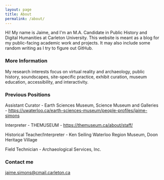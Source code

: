```yaml
---
layout: page
title: About
permalink: /about/
---
```


Hi! My name is Jaime, and I'm an M.A. Candidate in Public History and Digital Humanities at Carleton University. This website is meant as a blog for my public-facing academic work and projects. It may also include some random writing as I try to figure out GitHub.

### More Information

My research interests focus on virtual reality and archaeology, public history, soundscapes, site-specific practice, exhibit curation, museum education, accessibility, and interactivity.

### Previous Positions

Assistant Curator - Earth Sciences Museum, Science Museum and Galleries - https://uwaterloo.ca/earth-sciences-museum/people-profiles/jaime-simons

Interpreter - THEMUSEUM - https://themuseum.ca/about/staff/

Historical Teacher/Interpreter - Ken Seiling Waterloo Region Museum, Doon Heritage Village

Field Technician - Archaeological Services, Inc.


### Contact me

[jaime.simons@cmail.carleton.ca](mailto:jaime.simons@cmail.carleton.ca)
